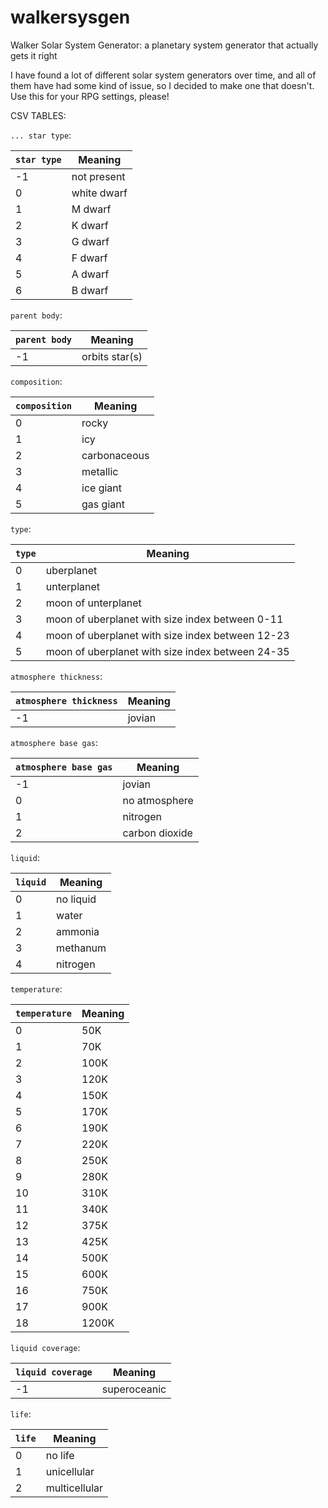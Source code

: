 # walkersysgen

Walker Solar System Generator: a planetary system generator that actually gets it right


I have found a lot of different solar system generators over time, and all of them have had some kind of issue, so I decided to make one that doesn't. 
Use this for your RPG settings, please!

CSV TABLES:

`... star type`:

|`star type`  | Meaning     |
| ----------- | ----------- |
| -1          | not present |
| 0           | white dwarf |
| 1           | M dwarf     |
| 2           | K dwarf     |
| 3           | G dwarf     |
| 4           | F dwarf     |
| 5           | A dwarf     |
| 6           | B dwarf     |

`parent body`:

|`parent body`| Meaning     |
| ----------- | ----------- |
| -1          | orbits star(s) |

`composition`:

|`composition`| Meaning     |
| ----------- | ----------- |
| 0           | rocky       |
| 1           | icy         |
| 2           | carbonaceous|
| 3           | metallic    |
| 4           | ice giant   |
| 5           | gas giant   |

`type`:

|`type`       | Meaning     |
| ----------- | ----------- |
| 0           | uberplanet  |
| 1           | unterplanet |
| 2           | moon of unterplanet|
| 3           | moon of uberplanet with size index between 0-11|
| 4           | moon of uberplanet with size index between 12-23   |
| 5           | moon of uberplanet with size index between 24-35   |

`atmosphere thickness`:

|`atmosphere thickness`      | Meaning     |
| ----------- | ----------- |
| -1           | jovian  |


`atmosphere base gas`:

|`atmosphere base gas`      | Meaning     |
| ----------- | ----------- |
| -1           | jovian  |
| 0           | no atmosphere  |
| 1           | nitrogen |
| 2           | carbon dioxide |

`liquid`:

|`liquid`      | Meaning     |
| ----------- | ----------- |
| 0           | no liquid  |
| 1           | water |
| 2           | ammonia |
| 3           | methanum |
| 4           | nitrogen |


`temperature`:

|`temperature`      | Meaning     |
| ----------- | ----------- |
| 0           | 50K|
| 1           | 70K|
| 2           | 100K |
| 3           | 120K |
| 4           | 150K |
| 5           | 170K |
| 6           | 190K |
| 7           | 220K |
| 8           | 250K |
| 9           | 280K |
| 10          | 310K |
| 11           | 340K |
| 12           | 375K |
| 13           | 425K |
| 14           | 500K |
| 15           | 600K |
| 16           | 750K |
| 17           | 900K |
| 18           | 1200K |

`liquid coverage`:

|`liquid coverage`      | Meaning     |
| ----------- | ----------- |
| -1           | superoceanic |


`life`:

|`life`      | Meaning     |
| ----------- | ----------- |
| 0           | no life |
| 1           | unicellular |
| 2           | multicellular |
